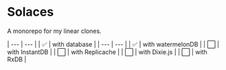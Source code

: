 # Solaces

A monorepo for my linear clones.

| --- | --- |
| ✅ | with database |
| --- | --- |
| ✅ | with watermelonDB |
| ⬜ | with InstantDB |
| ⬜ | with Replicache |
| ⬜ | with Dixie.js |
| ⬜ | with RxDB |
